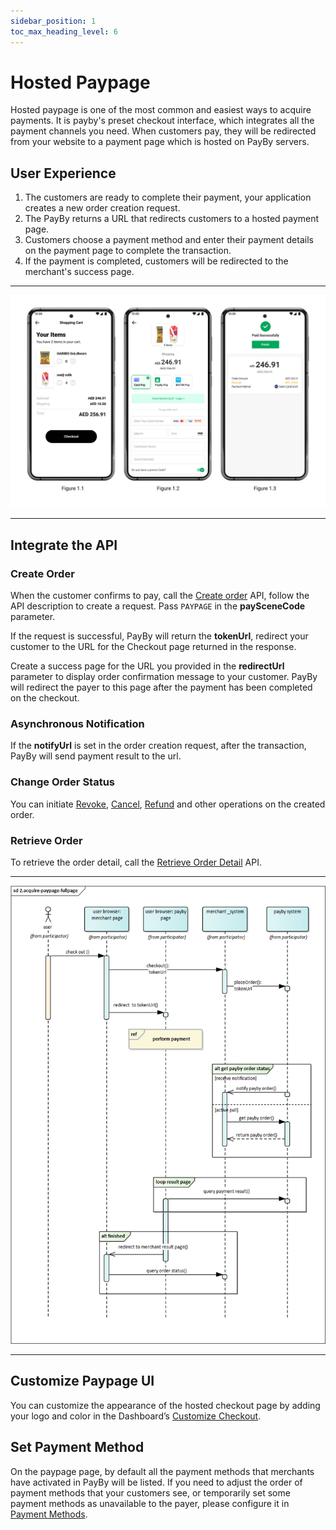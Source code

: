 ```yaml
---
sidebar_position: 1
toc_max_heading_level: 6
---
```

# Hosted Paypage
Hosted paypage is one of the most common and easiest ways to acquire payments. It is payby's preset checkout interface, which integrates all the payment channels you need. When customers pay, they will be redirected from your website to a payment page which is hosted on PayBy servers.

## User Experience
1. The customers are ready to complete their payment, your application creates a new order creation request.
2. The PayBy returns a URL that redirects customers to a hosted payment page.
3. Customers choose a payment method and enter their payment details on the payment page to complete the transaction.
4. If the payment is completed, customers will be redirected to the merchant's success page.
---

![card-ue](../pic/card-ue-hosted.png)

---

## Integrate the API
### Create Order
When the customer confirms to pay, call the [Create order](/docs/createorder) API,  follow the API description to create a request. Pass `PAYPAGE` in the **paySceneCode** parameter.

If the request is successful, PayBy will return the **tokenUrl**, redirect your customer to the URL for the Checkout page returned in the response.

Create a success page for the URL you provided in the **redirectUrl**  parameter to display order confirmation message to your customer. PayBy will redirect the payer to this page after the payment has been completed on the checkout.<br/>

### Asynchronous Notification
If the **notifyUrl** is set in the order creation request, after the transaction, PayBy will send payment result to the url.

### Change Order Status
You can initiate [Revoke](/docs/revoke), [Cancel](/docs/cancel), [Refund](/docs/refund) and other operations on the created order.

### Retrieve Order
To retrieve the order detail, call the [Retrieve Order Detail](/docs/retrieveorderdetail) API.

---

![hostedflow](../pic/hosted.png)

---

## Customize Paypage UI
You can customize the appearance of the hosted checkout page by adding your logo and color in the Dashboard’s [Customize Checkout](https://b.payby.com/customize-checkout).

## Set Payment Method
On the paypage page, by default all the payment methods that merchants have activated in PayBy will be listed. If you need to adjust the order of payment methods that your customers see, or temporarily set some payment methods as unavailable to the payer, please configure it in [Payment Methods](https://b.payby.com/payment-methods).








